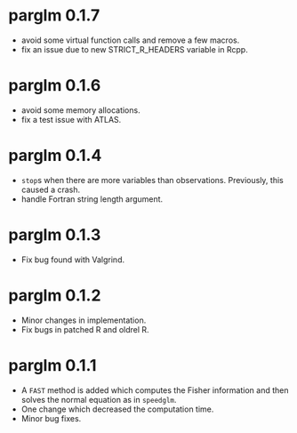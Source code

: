 # parglm 0.1.7
* avoid some virtual function calls and remove a few macros. 
* fix an issue due to new STRICT_R_HEADERS variable in Rcpp.

# parglm 0.1.6
* avoid some memory allocations.
* fix a test issue with ATLAS.

# parglm 0.1.4
* `stop`s when there are more variables than observations. Previously, this 
  caused a crash.
* handle Fortran string length argument.

# parglm 0.1.3
* Fix bug found with Valgrind.

# parglm 0.1.2
* Minor changes in implementation.
* Fix bugs in patched R and oldrel R.

# parglm 0.1.1
* A `FAST` method is added which computes the Fisher information and then solves 
  the normal equation as in `speedglm`. 
* One change which decreased the computation time.
* Minor bug fixes.
